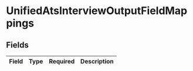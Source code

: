 # UnifiedAtsInterviewOutputFieldMappings


## Fields

| Field       | Type        | Required    | Description |
| ----------- | ----------- | ----------- | ----------- |